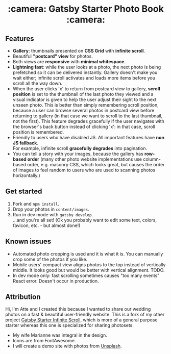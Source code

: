 <h1 align="center">
  :camera: Gatsby Starter Photo Book :camera:
</h1>

## Features

- **Gallery**: thumbnails presented on **CSS Grid** with **infinite scroll**.
- Beautiful **"postcard" view** for photos.
- Both views are **responsive** with **minimal whitespace**.
- **Lightning fast**: while the user looks at a photo, the next photo is being prefetched so it can be delivered instantly. Gallery doesn't make you wait either; infinite scroll activates and loads more items before you scroll all the way down.
- When the user clicks 'x' to return from postcard view to gallery, **scroll position** is set to the thumbnail of the last photo they viewed and a visual indicator is given to help the user adjust their sight to the next unseen photo. This is better than simply remembering scroll position, because a user can browse several photos in postcard view before returning to gallery (in that case we want to scroll to the last thumbnail, not the first). This feature degrades gracefully if the user navigates with the browser's back button instead of clicking 'x': in that case, scroll position is remembered.
- Friendly to users who have disabled JS. All important features have **non JS fallback**.  
For example, infinite scroll **gracefully degrades** into pagination.
- You can tell a story with your images, because the gallery has **row-based order** (many other photo website implementations use column-based order, e.g. masonry CSS, which looks great, but causes the order of images to feel random to users who are used to scanning photos horizontally.)

## Get started

1. Fork and `npm install`.
2. Drop your photos in `content/images`.
3. Run in dev mode with `gatsby develop`.  
...and you're all set! (Ok you probably want to edit some text, colors, favicon, etc. - but almost done!)

## Known issues

- Automated photo cropping is used and it is what it is. You can manually crop some of the photos if you like.
- Mobile users' compact view aligns photos to the top instead of vertically middle. It looks good but would be better with vertical alignment. TODO.
- In dev mode only: fast scrolling sometimes causes "too many events" React error. Doesn't occur in production.

## Attribution

Hi, I'm Atte and I created this because I wanted to share our wedding photos on a fast & beautiful user-friendly website. This is a fork of my other project [Gatsby Starter Infinite Scroll](https://github.com/baobabKoodaa/gatsby-starter-infinite-scroll), which is more of a general purpose starter whereas this one is specialized for sharing photosets. 

- My wife Marianne was integral in the design.
- Icons are from FontAwesome.
- I will create a demo site with photos from [Unsplash](https://unsplash.com).
